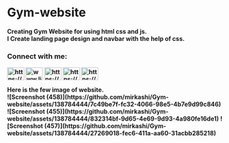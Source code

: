 # Gym-website
<b>Creating Gym Website for using html css and js.</br>
<b>I Create landing page design and navbar with the help of css.</br>
<h3 align="left">Connect with me:</h3>
<p align="left">
<a href="https://twitter.com/https://twitter.com/mircoder10" target="blank"><img align="center" src="https://raw.githubusercontent.com/rahuldkjain/github-profile-readme-generator/master/src/images/icons/Social/twitter.svg" alt="https://twitter.com/mircoder10" height="30" width="40" /></a>
<a href="https://linkedin.com/in/www.linkedin.com/in/mir-kashif-28987428b" target="blank"><img align="center" src="https://raw.githubusercontent.com/rahuldkjain/github-profile-readme-generator/master/src/images/icons/Social/linked-in-alt.svg" alt="www.linkedin.com/in/mir-kashif-28987428b" height="30" width="40" /></a>
<a href="https://fb.com/https://web.facebook.com/boost.your.biz.fr" target="blank"><img align="center" src="https://raw.githubusercontent.com/rahuldkjain/github-profile-readme-generator/master/src/images/icons/Social/facebook.svg" alt="https://web.facebook.com/boost.your.biz.fr" height="30" width="40" /></a>
<a href="https://instagram.com/https://www.instagram.com/mirwebdev/" target="blank"><img align="center" src="https://raw.githubusercontent.com/rahuldkjain/github-profile-readme-generator/master/src/images/icons/Social/instagram.svg" alt="https://www.instagram.com/mirwebdev/" height="30" width="40" /></a>
<a href="https://www.youtube.com/c/https://youtube.com/@mircoder?si=gyi9reimaxdvbs12" target="blank"><img align="center" src="https://raw.githubusercontent.com/rahuldkjain/github-profile-readme-generator/master/src/images/icons/Social/youtube.svg" alt="https://youtube.com/@mircoder?si=gyi9reimaxdvbs12" height="30" width="40" /></a>
</p>
<b>Here is the few image of website.</br>
![Screenshot (458)](https://github.com/mirkashi/Gym-website/assets/138784444/7c49be7f-fc32-4066-98e5-4b7e9d99c846)
![Screenshot (455)](https://github.com/mirkashi/Gym-website/assets/138784444/832314bf-9d65-4e69-9d93-4a980fe16de1)
![Screenshot (457)](https://github.com/mirkashi/Gym-website/assets/138784444/27269018-fec6-411a-aa60-31acbb285218)
